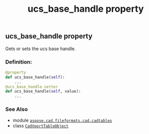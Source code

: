 ﻿---
title: ucs_base_handle property
second_title: Aspose.CAD for Python via .NET API References
description: 
type: docs
weight: 490
url: /python-net/aspose.cad.fileformats.cad.cadtables/cadvporttableobject/ucs_base_handle/
is_root: false
---

## ucs_base_handle property


Gets or sets the ucs base handle.
### Definition:
```python
@property
def ucs_base_handle(self):
    ...
@ucs_base_handle.setter
def ucs_base_handle(self, value):
    ...
```

### See Also
* module [`aspose.cad.fileformats.cad.cadtables`](../../)
* class [`CadVportTableObject`](/cad/python-net/aspose.cad.fileformats.cad.cadtables/cadvporttableobject)
